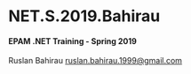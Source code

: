 # NET.S.2019.Bahirau

#### EPAM .NET Training - Spring 2019
Ruslan Bahirau
ruslan.bahirau.1999@gmail.com